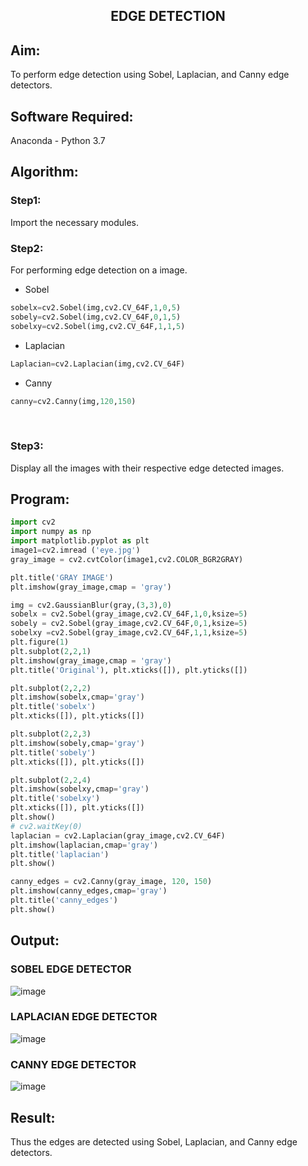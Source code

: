 ## <p align="center">EDGE DETECTION</p>

## Aim:

To perform edge detection using Sobel, Laplacian, and Canny edge detectors.

## Software Required:

Anaconda - Python 3.7

## Algorithm:

### Step1:
Import the necessary modules.
<br>


### Step2:
For performing edge detection on a image.

* Sobel
```python
sobelx=cv2.Sobel(img,cv2.CV_64F,1,0,5)
sobely=cv2.Sobel(img,cv2.CV_64F,0,1,5)
sobelxy=cv2.Sobel(img,cv2.CV_64F,1,1,5)
```

* Laplacian
```python
Laplacian=cv2.Laplacian(img,cv2.CV_64F)
```

* Canny
```python
canny=cv2.Canny(img,120,150)
```
<br>

### Step3:
Display all the images with their respective edge detected images.
<br>
 
## Program:

``` Python
import cv2
import numpy as np
import matplotlib.pyplot as plt
image1=cv2.imread ('eye.jpg') 
gray_image = cv2.cvtColor(image1,cv2.COLOR_BGR2GRAY)

plt.title('GRAY IMAGE')
plt.imshow(gray_image,cmap = 'gray')

img = cv2.GaussianBlur(gray,(3,3),0)
sobelx = cv2.Sobel(gray_image,cv2.CV_64F,1,0,ksize=5)
sobely = cv2.Sobel(gray_image,cv2.CV_64F,0,1,ksize=5)
sobelxy =cv2.Sobel(gray_image,cv2.CV_64F,1,1,ksize=5)
plt.figure(1)
plt.subplot(2,2,1)
plt.imshow(gray_image,cmap = 'gray')
plt.title('Original'), plt.xticks([]), plt.yticks([])

plt.subplot(2,2,2)
plt.imshow(sobelx,cmap='gray')
plt.title('sobelx')
plt.xticks([]), plt.yticks([])

plt.subplot(2,2,3)
plt.imshow(sobely,cmap='gray')
plt.title('sobely')
plt.xticks([]), plt.yticks([])

plt.subplot(2,2,4)
plt.imshow(sobelxy,cmap='gray')
plt.title('sobelxy')
plt.xticks([]), plt.yticks([])
plt.show()
# cv2.waitKey(0)
laplacian = cv2.Laplacian(gray_image,cv2.CV_64F)
plt.imshow(laplacian,cmap='gray')
plt.title('laplacian')
plt.show()

canny_edges = cv2.Canny(gray_image, 120, 150)
plt.imshow(canny_edges,cmap='gray')
plt.title('canny_edges')
plt.show()
```
## Output:
### SOBEL EDGE DETECTOR

![image](https://user-images.githubusercontent.com/74660507/168250944-6e2aa80d-4239-49e0-85bc-bd3122deb6f6.png)


### LAPLACIAN EDGE DETECTOR

![image](https://user-images.githubusercontent.com/74660507/168251049-cc8d14c5-0eb7-4b4c-8646-8fd50218e1d3.png)


### CANNY EDGE DETECTOR

![image](https://user-images.githubusercontent.com/74660507/168251139-26253bd3-88e0-4dc3-9471-1180535e9431.png)


## Result:
Thus the edges are detected using Sobel, Laplacian, and Canny edge detectors.
